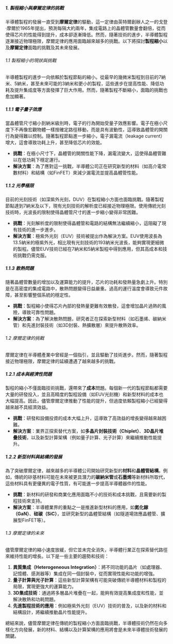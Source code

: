 ##### 1. 製程縮小與摩爾定律的挑戰

半導體製程的發展一直受到**摩爾定律**的驅動，這一定律由英特爾創辦人之一的戈登·摩爾於1965年提出，預測每隔大約兩年，集成電路上的晶體管數量會翻倍，從而使得芯片的性能得到提升，成本卻逐漸降低。然而，隨著技術的進步，半導體製程逐漸接近物理極限，摩爾定律的應用面臨越來越多的挑戰。以下將探討**製程縮小**以及**摩爾定律**面臨的挑戰及其未來發展。

###### 1.1 製程縮小的現狀與挑戰

半導體製程的進步一向依賴於製程節點的縮小。從最早的幾微米製程到目前的7納米、5納米，甚至未來可能的3納米和更小的製程，這些進步在提高性能、降低功耗及提升集成度等方面發揮了巨大作用。然而，隨著製程不斷縮小，面臨的挑戰也愈加顯著。

##### 1.1.1 電子量子效應

當晶體管尺寸縮小到納米級別時，電子的行為開始受量子效應影響。電子在極小尺度下不再像宏觀物體一樣按確定路徑移動，而是具有波動性，這導致晶體管的開關行為變得難以控制。隨著製程節點進一步縮小，電子漏電流（leakage current）增大，這會導致功耗上升，甚至降低芯片的效能。

- **挑戰**：在極小尺寸下，晶體管的開關性能下降，漏電流變大，這使得晶體管難以在低功耗下穩定運行。
- **解決方案**：為了應對這一挑戰，半導體公司正在研究新型的材料（如高介電常數材料）和結構（如FinFET）來減少漏電流並提高晶體管性能。

##### 1.1.2 光學極限

目前的光刻技術（如深紫外光刻，DUV）在製程縮小方面也面臨挑戰。隨著製程節點達到7納米及以下，現有光刻技術的解析度已經接近物理極限。使用傳統光刻技術時，光波長的限制使得晶體管尺寸的進一步縮小變得非常困難。

- **挑戰**：光刻解析度的限制使得晶體管和電路的結構無法繼續縮小，這阻礙了現有技術的進一步進步。
- **解決方案**：極紫外光刻（EUV）技術被提出作為解決方案。EUV使用波長為13.5納米的極紫外光，相比現有光刻技術的193納米光波長，能夠實現更細微的製程。儘管EUV技術已經在7納米和5納米製程中得到應用，但其高成本和技術挑戰仍需克服。

##### 1.1.3 散熱問題

隨著晶體管數量的增加以及運算能力的提升，芯片的功耗和發熱量急劇上升。特別是在高密度的集成電路中，散熱問題變得日益嚴重。過高的運行溫度會導致元件故障，甚至影響整個系統的穩定性。

- **挑戰**：製程縮小使得芯片內部的發熱量更難有效散發，這會增加晶片過熱的風險，導致可靠性問題。
- **解決方案**：為了解決散熱問題，研究者正在探索新型材料（如石墨烯、碳納米管）和先進封裝技術（如3D封裝、熱擴散層）來提升散熱效率。

###### 1.2 摩爾定律的挑戰

摩爾定律在半導體產業中曾經是一個指引，並且驅動了技術進步。然而，隨著製程接近物理極限，摩爾定律的延續遭遇了越來越多的挑戰。

##### 1.2.1 成本與經濟性問題

製程的縮小不僅面臨技術挑戰，還帶來了**成本**問題。每個新一代的製程節點都需要大量的研發投入，並且高精度的製程設備（如EUV光刻機）和新型材料的成本也大幅提高。因此，儘管摩爾定律推動了性能的提升，但過度依賴製程縮小已經變得越來越不具經濟效益。

- **挑戰**：研發和設備投資的成本大幅上升，這導致了高效益的增長變得越來越困難。
- **解決方案**：業界正探索替代方案，如**多晶片封裝技術（Chiplet）**、**3D晶片堆疊技術**，以及新型計算架構（例如量子計算、光子計算）來繼續推動性能提升。

##### 1.2.2 新型材料與結構的發展

為了突破摩爾定律，越來越多的半導體公司開始研究新型的**材料**和**晶體管結構**。例如，傳統的矽基材料可能在未來被更具潛力的**碳納米管**或**石墨烯**等新材料所取代，這些材料具有更優異的電子性質，有可能進一步提高半導體器件的性能。

- **挑戰**：新材料的研發和商業化應用面臨不小的技術和成本挑戰，且需要新的製程技術來支持。
- **解決方案**：半導體業界的重點之一是推進新型材料的應用，如**氮化鎵（GaN）**、**硅碳（SiC）**，並研究新型的晶體管結構（如隧道場效應晶體管、擴展型FinFET等）。

###### 1.3 摩爾定律的未來

儘管摩爾定律的縮小速度放緩，但它並未完全消失，半導體行業正在探索替代路徑來維持性能的增長。以下是一些主要的趨勢和技術：

1. **異質集成（Heterogeneous Integration）**：將不同功能的晶片（如處理器、記憶體、感測器等）集成在同一個封裝中，從而實現性能和功能的增強。
2. **量子計算與光子計算**：這些新型計算架構有可能突破傳統半導體材料和製程的局限，實現更強大的運算能力。
3. **3D集成技術**：通過將多層晶片堆疊在一起，能夠有效提高集成度和性能，並解決散熱和功耗問題。
4. **先進製程技術的應用**：例如極紫外光刻（EUV）技術的普及，以及新的材料和結構設計，將繼續推動晶片性能提升。

總結來說，儘管摩爾定律在傳統的製程縮小方面面臨挑戰，半導體技術仍然在向多樣化方向發展，新的材料、結構以及計算架構的應用將會是未來半導體技術發展的關鍵。
